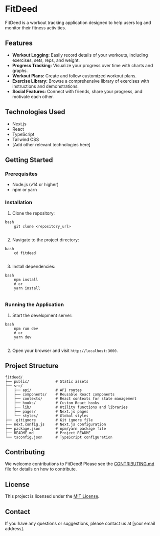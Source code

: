 # FitDeed

FitDeed is a workout tracking application designed to help users log and monitor their fitness activities.

## Features

*   **Workout Logging:** Easily record details of your workouts, including exercises, sets, reps, and weight.
*   **Progress Tracking:** Visualize your progress over time with charts and graphs.
*   **Workout Plans:** Create and follow customized workout plans.
*   **Exercise Library:** Browse a comprehensive library of exercises with instructions and demonstrations.
*   **Social Features:** Connect with friends, share your progress, and motivate each other.

## Technologies Used

*   Next.js
*   React
*   TypeScript
*   Tailwind CSS
*   [Add other relevant technologies here]

## Getting Started

### Prerequisites

*   Node.js (v14 or higher)
*   npm or yarn

### Installation

1.  Clone the repository:
```
bash
    git clone <repository_url>
    
```
2.  Navigate to the project directory:
```
bash
    cd fitdeed
    
```
3.  Install dependencies:
```
bash
    npm install
    # or
    yarn install
    
```
### Running the Application

1.  Start the development server:
```
bash
    npm run dev
    # or
    yarn dev
    
```
2.  Open your browser and visit `http://localhost:3000`.

## Project Structure
```
fitdeed/
├── public/            # Static assets
├── src/
│   ├── api/           # API routes
│   ├── components/    # Reusable React components
│   ├── contexts/      # React contexts for state management
│   ├── hooks/         # Custom React hooks
│   ├── lib/           # Utility functions and libraries
│   ├── pages/         # Next.js pages
│   └── styles/        # Global styles
├── .gitignore         # Git ignore file
├── next.config.js     # Next.js configuration
├── package.json       # npm/yarn package file
├── README.md          # Project README
└── tsconfig.json      # TypeScript configuration
```
## Contributing

We welcome contributions to FitDeed! Please see the [CONTRIBUTING.md](CONTRIBUTING.md) file for details on how to contribute.

## License

This project is licensed under the [MIT License](LICENSE).

## Contact

If you have any questions or suggestions, please contact us at [your email address].